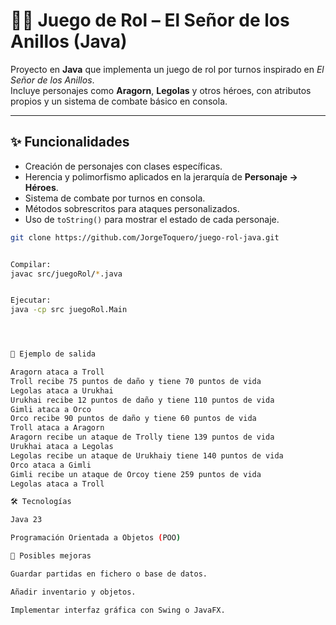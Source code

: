 # 🧝‍♂️ Juego de Rol – El Señor de los Anillos (Java)

Proyecto en **Java** que implementa un juego de rol por turnos inspirado en *El Señor de los Anillos*.  
Incluye personajes como **Aragorn**, **Legolas** y otros héroes, con atributos propios y un sistema de combate básico en consola.

---

## ✨ Funcionalidades
- Creación de personajes con clases específicas.  
- Herencia y polimorfismo aplicados en la jerarquía de **Personaje → Héroes**.  
- Sistema de combate por turnos en consola.  
- Métodos sobrescritos para ataques personalizados.  
- Uso de `toString()` para mostrar el estado de cada personaje.

```bash
git clone https://github.com/JorgeToquero/juego-rol-java.git


Compilar:
javac src/juegoRol/*.java


Ejecutar:
java -cp src juegoRol.Main




📂 Ejemplo de salida

Aragorn ataca a Troll
Troll recibe 75 puntos de daño y tiene 70 puntos de vida
Legolas ataca a Urukhai
Urukhai recibe 12 puntos de daño y tiene 110 puntos de vida
Gimli ataca a Orco
Orco recibe 90 puntos de daño y tiene 60 puntos de vida
Troll ataca a Aragorn
Aragorn recibe un ataque de Trolly tiene 139 puntos de vida
Urukhai ataca a Legolas
Legolas recibe un ataque de Urukhaiy tiene 140 puntos de vida
Orco ataca a Gimli
Gimli recibe un ataque de Orcoy tiene 259 puntos de vida
Legolas ataca a Troll

🛠️ Tecnologías

Java 23

Programación Orientada a Objetos (POO)

🔮 Posibles mejoras

Guardar partidas en fichero o base de datos.

Añadir inventario y objetos.

Implementar interfaz gráfica con Swing o JavaFX.
